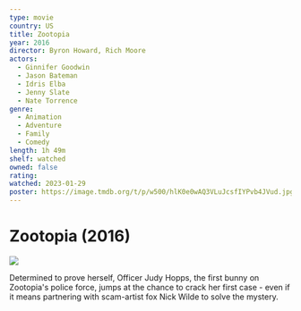 ```yaml
---
type: movie
country: US
title: Zootopia
year: 2016
director: Byron Howard, Rich Moore
actors:
  - Ginnifer Goodwin
  - Jason Bateman
  - Idris Elba
  - Jenny Slate
  - Nate Torrence
genre:
  - Animation
  - Adventure
  - Family
  - Comedy
length: 1h 49m
shelf: watched
owned: false
rating:
watched: 2023-01-29
poster: https://image.tmdb.org/t/p/w500/hlK0e0wAQ3VLuJcsfIYPvb4JVud.jpg
---
```


# Zootopia (2016)

![](https://image.tmdb.org/t/p/w500/hlK0e0wAQ3VLuJcsfIYPvb4JVud.jpg)

Determined to prove herself, Officer Judy Hopps, the first bunny on Zootopia's police force, jumps at the chance to crack her first case - even if it means partnering with scam-artist fox Nick Wilde to solve the mystery.